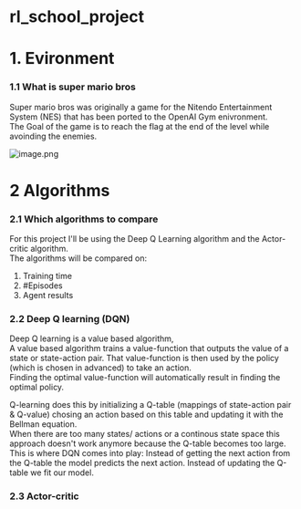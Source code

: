# rl_school_project
# 1. Evironment
### 1.1 What is super mario bros

Super mario bros was originally a game for the Nitendo Entertainment System (NES) that has been ported to the OpenAI Gym enivronment. <br>
The Goal of the game is to reach the flag at the end of the level while avoinding the enemies.<br>

![image.png](attachment:cd683386-4344-471b-a5ec-94cddfeb8a72.png)

# 2 Algorithms

### 2.1 Which algorithms to compare

For this project I'll be using the Deep Q Learning algorithm and the Actor-critic algorithm. <br>
The algorithms will be compared on: <ol> <li>Training time</li> <li>#Episodes</li> <li>Agent results</li> </ol>   

### 2.2 Deep Q learning (DQN)

Deep Q learning is a value based algorithm, <br>
A value based algorithm trains a value-function that outputs the value of a state or state-action pair. That value-function is then used by the policy (which is chosen in advanced) to take an action. <br>
Finding the optimal value-function will automatically result in finding the optimal policy.

Q-learning does this by initializing a Q-table (mappings of state-action pair & Q-value) chosing an action based on this table and updating it with the Bellman equation. <br>
When there are too many states/ actions or a continous state space  this approach doesn't work anymore because the Q-table becomes too large. <br>
This is where DQN comes into play: 
    Instead of getting the next action from the Q-table the model predicts the next action.
    Instead of updating the Q-table we fit our model.
    
### 2.3 Actor-critic